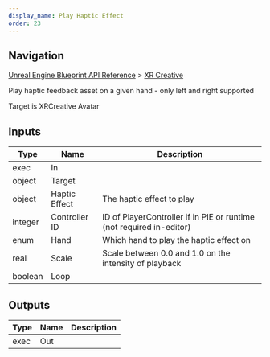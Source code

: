 ```yaml
---
display_name: Play Haptic Effect
order: 23
---
```

## Navigation

[Unreal Engine Blueprint API Reference](https://dev.epicgames.com/documentation/en-us/unreal-engine/BlueprintAPI) > [XR Creative](https://dev.epicgames.com/documentation/en-us/unreal-engine/BlueprintAPI/XRCreative)

Play haptic feedback asset on a given hand - only left and right supported

Target is XRCreative Avatar

## Inputs

| Type | Name | Description |
| --- | --- | --- |
| exec | In |  |
| object | Target |  |
| object | Haptic Effect | The haptic effect to play |
| integer | Controller ID | ID of PlayerController if in PIE or runtime (not required in-editor) |
| enum | Hand | Which hand to play the haptic effect on |
| real | Scale | Scale between 0.0 and 1.0 on the intensity of playback |
| boolean | Loop |  |

## Outputs

| Type | Name | Description |
| --- | --- | --- |
| exec | Out |  |
